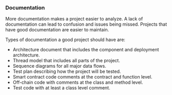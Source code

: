 ### Documentation
More documentation makes a project easier to analyze. A lack 
of documentation can lead to confusion and issues being 
missed. Projects that have good documentation are easier 
to maintain.

Types of documentation a good project should have are:

* Architecture document that includes the component and deployment architecture.
* Thread model that includes all parts of the project.
* Sequence diagrams for all major data flows.
* Test plan describing how the project will be tested.
* Smart contract code comments at the contract and function level.
* Off-chain code with comments at the class and method level.
* Test code with at least a class level comment.

